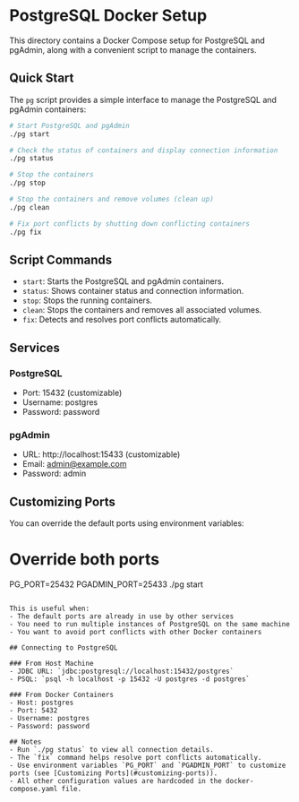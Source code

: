 # PostgreSQL Docker Setup

This directory contains a Docker Compose setup for PostgreSQL and pgAdmin, along with a convenient script to manage the containers.

## Quick Start

The `pg` script provides a simple interface to manage the PostgreSQL and pgAdmin containers:

```bash
# Start PostgreSQL and pgAdmin
./pg start

# Check the status of containers and display connection information
./pg status

# Stop the containers
./pg stop

# Stop the containers and remove volumes (clean up)
./pg clean

# Fix port conflicts by shutting down conflicting containers
./pg fix
```

## Script Commands

- `start`: Starts the PostgreSQL and pgAdmin containers.
- `status`: Shows container status and connection information.
- `stop`: Stops the running containers.
- `clean`: Stops the containers and removes all associated volumes.
- `fix`: Detects and resolves port conflicts automatically.

## Services

### PostgreSQL
- Port: 15432 (customizable)
- Username: postgres
- Password: password

### pgAdmin
- URL: http://localhost:15433 (customizable)
- Email: admin@example.com
- Password: admin

## Customizing Ports

You can override the default ports using environment variables:

# Override both ports
PG_PORT=25432 PGADMIN_PORT=25433 ./pg start
```

This is useful when:
- The default ports are already in use by other services
- You need to run multiple instances of PostgreSQL on the same machine
- You want to avoid port conflicts with other Docker containers

## Connecting to PostgreSQL

### From Host Machine
- JDBC URL: `jdbc:postgresql://localhost:15432/postgres`
- PSQL: `psql -h localhost -p 15432 -U postgres -d postgres`

### From Docker Containers
- Host: postgres
- Port: 5432
- Username: postgres
- Password: password

## Notes
- Run `./pg status` to view all connection details.
- The `fix` command helps resolve port conflicts automatically.
- Use environment variables `PG_PORT` and `PGADMIN_PORT` to customize ports (see [Customizing Ports](#customizing-ports)).
- All other configuration values are hardcoded in the docker-compose.yaml file.
